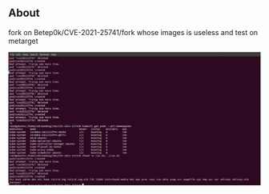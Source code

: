 ## About

fork on Betep0k/CVE-2021-25741/fork whose images is useless and test on metarget

![image text](https://github.com/cdxiaodong/CVE-2021-25741/blob/main/Snipaste_2023-10-19_15-12-34.png "reproduction")


